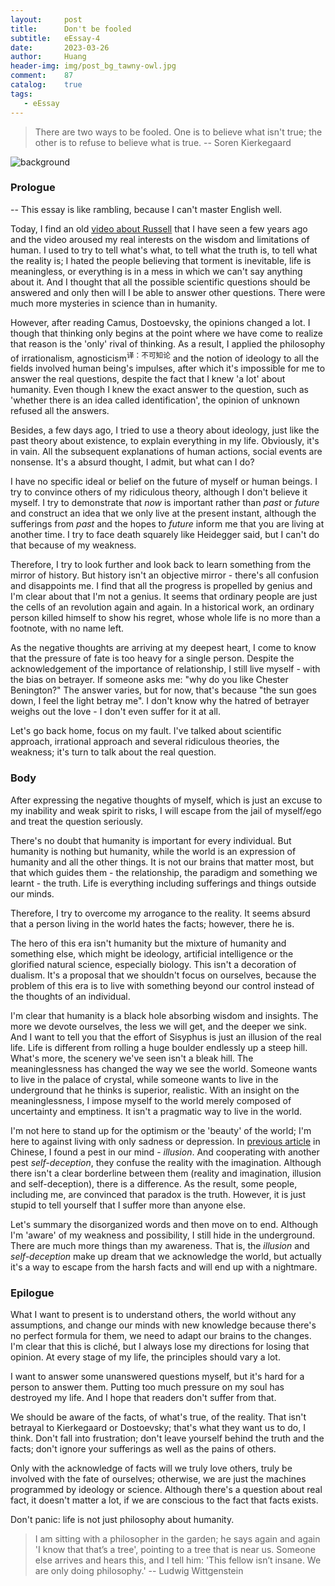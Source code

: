 ```yaml
---
layout:     post
title:      Don't be fooled
subtitle:   eEssay-4
date:       2023-03-26
author:     Huang
header-img: img/post_bg_tawny-owl.jpg
comment:    87
catalog:    true
tags:
   - eEssay
---
```


> There are two ways to be fooled. One is to believe what isn't true; the other is to refuse to believe what is true. -- Soren Kierkegaard

![background](https://huang-feiyu.github.io/img/post_bg_tawny-owl.jpg)

### Prologue

\-- This essay is like rambling, because I can't master English well.

Today, I find an old [video about Russell](https://www.youtube.com/watch?v=xL_sMXfzzyA&ab_channel=ManufacturingIntellect) that I have seen a few years ago and the video aroused my real interests on the wisdom and limitations of human. I used to try to tell what's what, to tell what the truth is, to tell what the reality is; I hated the people believing that torment is inevitable, life is meaningless, or everything is in a mess in which we can't say anything about it. And I thought that all the possible scientific questions should be answered and only then will I be able to answer other questions. There were much more mysteries in science than in humanity.

However, after reading Camus, Dostoevsky, the opinions changed a lot. I though that thinking only begins at the point where we have come to realize that reason is the 'only' rival of thinking. As a result, I applied the philosophy of irrationalism, agnosticism<sup>译：不可知论</sup> and the notion of ideology to all the fields involved human being's impulses, after which it's impossible for me to answer the real questions, despite the fact that I knew 'a lot' about humanity. Even though I knew the exact answer to the question, such as 'whether there is an idea called identification', the opinion of unknown refused all the answers.

Besides, a few days ago, I tried to use a theory about ideology, just like the past theory about existence, to explain everything in my life. Obviously, it's in vain. All the subsequent explanations of human actions, social events are nonsense. It's a absurd thought, I admit, but what can I do?

I have no specific ideal or belief on the future of myself or human beings. I try to convince others of my ridiculous theory, although I don't believe it myself. I try to demonstrate that *now* is important rather than *past* or *future* and construct an idea that we only live at the present instant, although the sufferings from *past* and the hopes to *future* inform me that you are living at another time. I try to face death squarely like Heidegger said, but I can't do that because of my weakness.

Therefore, I try to look further and look back to learn something from the mirror of history. But history isn't an objective mirror - there's all confusion and disappoints me. I find that all the progress is propelled by genius and I'm clear about that I'm not a genius. It seems that ordinary people are just the cells of an revolution again and again. In a historical work, an ordinary person killed himself to show his regret, whose whole life is no more than a footnote, with no name left.

As the negative thoughts are arriving at my deepest heart, I come to know that the pressure of fate is too heavy for a single person. Despite the acknowledgement of the importance of relationship, I still live myself - with the bias on betrayer. If someone asks me: "why do you like Chester Benington?" The answer varies, but for now, that's because "the sun goes down, I feel the light betray me". I don't know why the hatred of betrayer weighs out the love - I don't even suffer for it at all.

Let's go back home, focus on my fault. I've talked about scientific approach, irrational approach and several ridiculous theories, the weakness; it's turn to talk about the real question.

### Body

After expressing the negative thoughts of myself, which is just an excuse to my inability and weak spirit to risks, I will escape from the jail of myself/ego and treat the question seriously.

There's no doubt that humanity is important for every individual. But humanity is nothing but humanity, while the world is an expression of humanity and all the other things. It is not our brains that matter most, but that which guides them - the relationship, the paradigm and something we learnt - the truth. Life is everything including sufferings and things outside our minds.

Therefore, I try to overcome my arrogance to the reality. It seems absurd that a person living in the world hates the facts; however, there he is.

The hero of this era isn't humanity but the mixture of humanity and something else, which might be ideology, artificial intelligence or the glorified natural science, especially biology. This isn't a decoration of dualism. It's a proposal that we shouldn't focus on ourselves, because the problem of this era is to live with something beyond our control instead of the thoughts of an individual.

I'm clear that humanity is a black hole absorbing wisdom and insights. The more we devote ourselves, the less we will get, and the deeper we sink. And I want to tell you that the effort of Sisyphus is just an illusion of the real life. Life is different from rolling a huge boulder endlessly up a steep hill. What's more, the scenery we've seen isn't a bleak hill. The meaninglessness has changed the way we see the world. Someone wants to live in the palace of crystal, while someone wants to live in the underground that he thinks is superior, realistic. With an insight on the meaninglessness, I impose myself to the world merely composed of uncertainty and emptiness. It isn't a pragmatic way to live in the world.

I'm not here to stand up for the optimism or the 'beauty' of the world; I'm here to against living with only sadness or depression. In [previous article](https://xn--29s704loyd.com/2023/03/21/Essay-85/) in Chinese, I found a pest in our mind - *illusion*. And cooperating with another pest *self-deception*, they confuse the reality with the imagination. Although there isn't a clear borderline between them (reality and imagination, illusion and self-deception), there is a difference. As the result, some people, including me, are convinced that paradox is the truth. However, it is just stupid to tell yourself that I suffer more than anyone else.

Let's summary the disorganized words and then move on to end. Although I'm 'aware' of my weakness and possibility, I still hide in the underground. There are much more things than my awareness. That is, the *illusion* and *self-deception* make up dream that we acknowledge the world, but actually it's a way to escape from the harsh facts and will end up with a nightmare.

### Epilogue

What I want to present is to understand others, the world without any assumptions, and change our minds with new knowledge because there's no perfect formula for them, we need to adapt our brains to the changes. I'm clear that this is cliché, but I always lose my directions for losing that opinion. At every stage of my life, the principles should vary a lot.

I want to answer some unanswered questions myself, but it's hard for a person to answer them. Putting too much pressure on my soul has destroyed my life. And I hope that readers don't suffer from that.

We should be aware of the facts, of what's true, of the reality. That isn't betrayal to Kierkegaard or Dostoevsky; that's what they want us to do, I think. Don't fall into frustration; don't leave yourself behind the truth and the facts; don't ignore your sufferings as well as the pains of others.

Only with the acknowledge of facts will we truly love others, truly be involved with the fate of ourselves; otherwise, we are just the machines programmed by ideology or science. Although there's a question about real fact, it doesn't matter a lot, if we are conscious to the fact that facts exists.

Don't panic: life is not just philosophy about humanity.

> I am sitting with a philosopher in the garden; he says again and again 'I know that that’s a tree', pointing to a tree that is near us. Someone else arrives and hears this, and I tell him: 'This fellow isn’t insane. We are only doing philosophy.' -- Ludwig Wittgenstein
